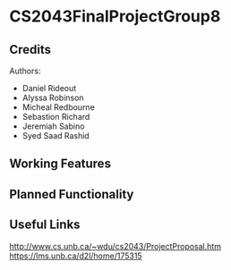 # CS2043FinalProjectGroup8

## Credits

Authors: 
- Daniel Rideout
- Alyssa Robinson
- Micheal Redbourne
- Sebastion Richard
- Jeremiah Sabino
- Syed Saad Rashid

## Working Features

## Planned Functionality

## Useful Links
http://www.cs.unb.ca/~wdu/cs2043/ProjectProposal.htm<br>
https://lms.unb.ca/d2l/home/175315

